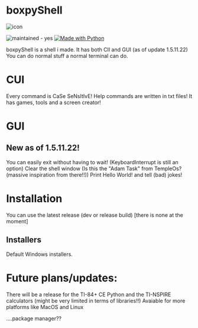 # boxpyShell

![icon](https://user-images.githubusercontent.com/87974560/181935433-bb9da056-c1f6-4beb-b676-5708c821be67.png)


![maintained - yes](https://img.shields.io/badge/maintained-yes-blue) [![Made with Python](https://img.shields.io/badge/Python->=3.6-blue?logo=python&logoColor=white)](https://python.org "Go to Python homepage") 

boxpyShell is a shell i made.
It has both ClI and GUI (as of update 1.5.11.22)
You can do normal stuff a normal terminal can do.


# CUI
Every command is CaSe SeNsItIvE!
Help commands are written in txt files! It has games, tools and a screen creator!

# GUI
## New as of 1.5.11.22!

You can easily exit without having to wait! (KeyboardInterrupt is still an option)
Clear the shell window (Is this the "Adam Task" from TempleOs? (massive inspiration from there!!))
Print Hello World! and tell (bad) jokes!

# Installation
You can use the latest release (dev or release build) [there is none at the moment]

## Installers
Default Windows installers.

# Future plans/updates:
There will be a release for the TI-84+ CE Python and the TI-NSPIRE calculators (might be very limited in terms of libraries!!)
Avaiable for more platforms like MacOS and Linux

....package manager??